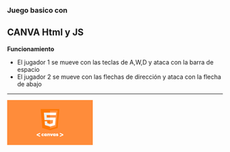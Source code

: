 ### Juego basico con 
## CANVA Html y JS

**Funcionamiento**
- El jugador 1 se mueve con las teclas de A,W,D y ataca con la barra de espacio
- El jugador 2 se mueve con las flechas de dirección y ataca con la flecha de abajo

----------------------------------------------------------------
![Html Logo](html-canva.png)